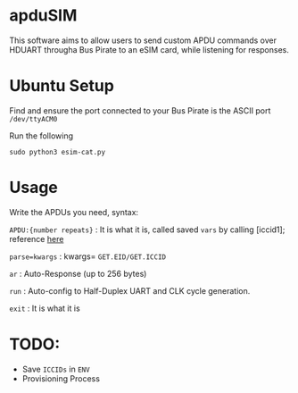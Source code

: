 <h1>apduSIM</h1>

This software aims to allow users to send custom APDU commands over HDUART througha Bus Pirate to an eSIM card, while listening for responses.

<h1>Ubuntu Setup</h1>

Find and ensure the port connected to your Bus Pirate is the ASCII port ```/dev/ttyACM0```

Run the following

```sudo python3 esim-cat.py```

<h1>Usage</h1>
Write the APDUs you need, syntax:

```APDU:{number repeats}``` : It is what it is, called saved ```vars``` by calling [iccid1]; reference [here](https://github.com/porkboi/apduSIM/blob/main/clipboard)

```parse=kwargs``` : kwargs= ```GET.EID/GET.ICCID```

```ar``` : Auto-Response (up to 256 bytes)

```run``` : Auto-config to Half-Duplex UART and CLK cycle generation.

```exit``` : It is what it is

<h1>TODO: </h1>

- Save ```ICCIDs``` in ```ENV```
- Provisioning Process

